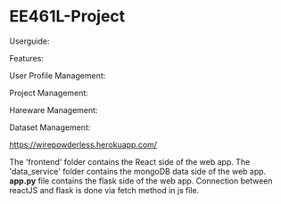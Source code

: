# EE461L-Project

Userguide:

Features:

User Profile Management:

Project Management:

Hareware Management:

Dataset Management:


https://wirepowderless.herokuapp.com/

The 'frontend' folder contains the React side of the web app.
The 'data_service' folder contains the mongoDB data side of the web app.
<b>app.py</b> file contains the flask side of the web app.
Connection between reactJS and flask is done via fetch method in js file.
